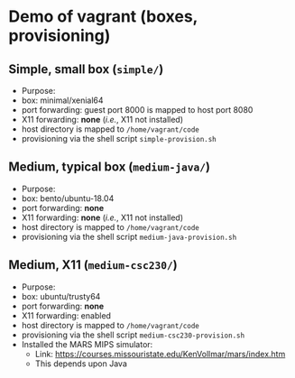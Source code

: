 # Demo of vagrant (boxes, provisioning)

## Simple, small box (`simple/`)

* Purpose:
* box: minimal/xenial64
* port forwarding: guest port 8000 is mapped to host port 8080
* X11 forwarding: **none** (*i.e.*, X11 not installed)
* host directory is mapped to `/home/vagrant/code`
* provisioning via the shell script `simple-provision.sh`


## Medium, typical box (`medium-java/`)

* Purpose:
* box: bento/ubuntu-18.04
* port forwarding: **none**
* X11 forwarding: **none** (*i.e.*, X11 not installed)
* host directory is mapped to `/home/vagrant/code`
* provisioning via the shell script `medium-java-provision.sh`


## Medium, X11 (`medium-csc230/`)

* Purpose:
* box: ubuntu/trusty64
* port forwarding: **none**
* X11 forwarding: enabled
* host directory is mapped to `/home/vagrant/code`
* provisioning via the shell script `medium-csc230-provision.sh`
* Installed the MARS MIPS simulator:
    * Link: https://courses.missouristate.edu/KenVollmar/mars/index.htm
    * This depends upon Java

